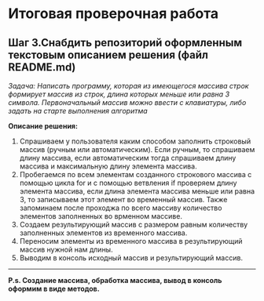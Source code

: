 # Итоговая проверочная работа #
## Шаг 3.Снабдить репозиторий оформленным текстовым описанием решения (файл README.md) ##

*Задача: Написать программу, которая из имеющегося массива строк формирует массив из строк, длина которых меньше или равна 3 символа. Первоначальный массив можно ввести с клавиатуры, либо задать на старте выполнения алгоритма*

**Описание решения:**
1. Спрашиваем у пользователя каким способом заполнить строковый массив (ручным или автоматическим). Если ручным, то спрашиваем длину массива, если автоматическим тогда спрашиваем длину массива и максимальную длину элемента массива.
2. Пробегаемся по всем элементам созданного строкового массива с помощью цикла for и с помощью ветвления if проверяем длину элемента массива, если длина элемента массива меньше или равна 3, то записываем этот элемент во временный массив. Также запоминаем после проходжа по всего массиву количество элементов заполненных во врменном массиве.
3. Создаем результирующий массив с размером равным количеству заполненных элементов из временного массива.
4. Переносим элементы из временного массива в результирующий массив нужной нам длины.
5. Выводим в консоль исходный массив и результирующий массив.
___
**P.s. 
Создание массива, обработка массива, вывод в консоль оформим в виде методов.**
